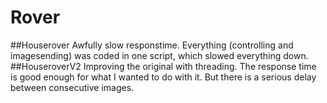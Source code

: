 # Rover
##Houserover
Awfully slow responstime. Everything (controlling and imagesending) was coded in one script, which slowed everything down.
##HouseroverV2
Improving the original with threading. The response time is good enough for what I wanted to do with it. But there is a serious delay between consecutive images.
